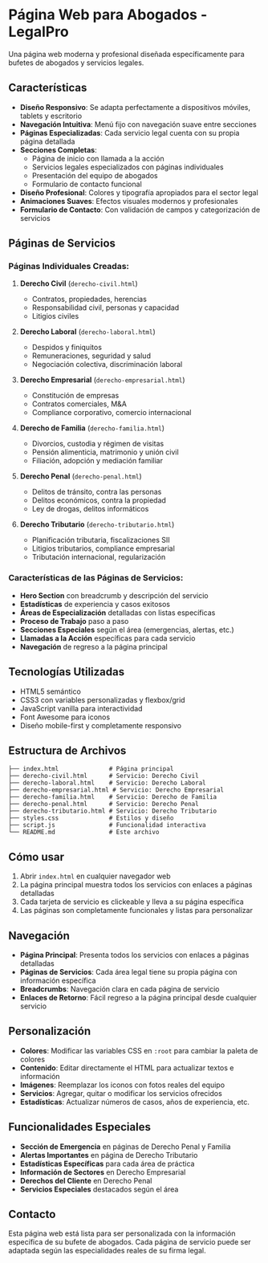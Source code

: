 # Página Web para Abogados - LegalPro

Una página web moderna y profesional diseñada específicamente para bufetes de abogados y servicios legales.

## Características

- **Diseño Responsivo**: Se adapta perfectamente a dispositivos móviles, tablets y escritorio
- **Navegación Intuitiva**: Menú fijo con navegación suave entre secciones
- **Páginas Especializadas**: Cada servicio legal cuenta con su propia página detallada
- **Secciones Completas**:
  - Página de inicio con llamada a la acción
  - Servicios legales especializados con páginas individuales
  - Presentación del equipo de abogados
  - Formulario de contacto funcional
- **Diseño Profesional**: Colores y tipografía apropiados para el sector legal
- **Animaciones Suaves**: Efectos visuales modernos y profesionales
- **Formulario de Contacto**: Con validación de campos y categorización de servicios

## Páginas de Servicios

### Páginas Individuales Creadas:
1. **Derecho Civil** (`derecho-civil.html`)
   - Contratos, propiedades, herencias
   - Responsabilidad civil, personas y capacidad
   - Litigios civiles

2. **Derecho Laboral** (`derecho-laboral.html`)
   - Despidos y finiquitos
   - Remuneraciones, seguridad y salud
   - Negociación colectiva, discriminación laboral

3. **Derecho Empresarial** (`derecho-empresarial.html`)
   - Constitución de empresas
   - Contratos comerciales, M&A
   - Compliance corporativo, comercio internacional

4. **Derecho de Familia** (`derecho-familia.html`)
   - Divorcios, custodia y régimen de visitas
   - Pensión alimenticia, matrimonio y unión civil
   - Filiación, adopción y mediación familiar

5. **Derecho Penal** (`derecho-penal.html`)
   - Delitos de tránsito, contra las personas
   - Delitos económicos, contra la propiedad
   - Ley de drogas, delitos informáticos

6. **Derecho Tributario** (`derecho-tributario.html`)
   - Planificación tributaria, fiscalizaciones SII
   - Litigios tributarios, compliance empresarial
   - Tributación internacional, regularización

### Características de las Páginas de Servicios:
- **Hero Section** con breadcrumb y descripción del servicio
- **Estadísticas** de experiencia y casos exitosos
- **Áreas de Especialización** detalladas con listas específicas
- **Proceso de Trabajo** paso a paso
- **Secciones Especiales** según el área (emergencias, alertas, etc.)
- **Llamadas a la Acción** específicas para cada servicio
- **Navegación** de regreso a la página principal

## Tecnologías Utilizadas

- HTML5 semántico
- CSS3 con variables personalizadas y flexbox/grid
- JavaScript vanilla para interactividad
- Font Awesome para iconos
- Diseño mobile-first y completamente responsivo

## Estructura de Archivos

```
├── index.html              # Página principal
├── derecho-civil.html      # Servicio: Derecho Civil
├── derecho-laboral.html    # Servicio: Derecho Laboral
├── derecho-empresarial.html # Servicio: Derecho Empresarial
├── derecho-familia.html    # Servicio: Derecho de Familia
├── derecho-penal.html      # Servicio: Derecho Penal
├── derecho-tributario.html # Servicio: Derecho Tributario
├── styles.css              # Estilos y diseño
├── script.js               # Funcionalidad interactiva
└── README.md               # Este archivo
```

## Cómo usar

1. Abrir `index.html` en cualquier navegador web
2. La página principal muestra todos los servicios con enlaces a páginas detalladas
3. Cada tarjeta de servicio es clickeable y lleva a su página específica
4. Las páginas son completamente funcionales y listas para personalizar

## Navegación

- **Página Principal**: Presenta todos los servicios con enlaces a páginas detalladas
- **Páginas de Servicios**: Cada área legal tiene su propia página con información específica
- **Breadcrumbs**: Navegación clara en cada página de servicio
- **Enlaces de Retorno**: Fácil regreso a la página principal desde cualquier servicio

## Personalización

- **Colores**: Modificar las variables CSS en `:root` para cambiar la paleta de colores
- **Contenido**: Editar directamente el HTML para actualizar textos e información
- **Imágenes**: Reemplazar los iconos con fotos reales del equipo
- **Servicios**: Agregar, quitar o modificar los servicios ofrecidos
- **Estadísticas**: Actualizar números de casos, años de experiencia, etc.

## Funcionalidades Especiales

- **Sección de Emergencia** en páginas de Derecho Penal y Familia
- **Alertas Importantes** en página de Derecho Tributario
- **Estadísticas Específicas** para cada área de práctica
- **Información de Sectores** en Derecho Empresarial
- **Derechos del Cliente** en Derecho Penal
- **Servicios Especiales** destacados según el área

## Contacto

Esta página web está lista para ser personalizada con la información específica de su bufete de abogados. Cada página de servicio puede ser adaptada según las especialidades reales de su firma legal.

